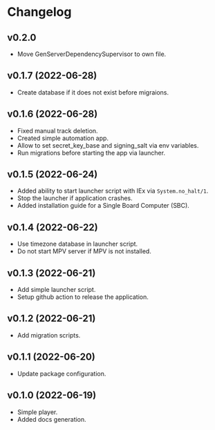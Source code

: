 # Changelog

## v0.2.0
  * Move GenServerDependencySupervisor to own file.

## v0.1.7 (2022-06-28)
  * Create database if it does not exist before migraions.

## v0.1.6 (2022-06-28)
  * Fixed manual track deletion.
  * Created simple automation app.
  * Allow to set secret_key_base and signing_salt via env variables.
  * Run migrations before starting the app via launcher.

## v0.1.5 (2022-06-24)
  * Added ability to start launcher script with IEx via `System.no_halt/1`.
  * Stop the launcher if application crashes.
  * Added installation guide for a Single Board Computer (SBC).

## v0.1.4 (2022-06-22)
  * Use timezone database in launcher script.
  * Do not start MPV server if MPV is not installed.

## v0.1.3 (2022-06-21)
  * Add simple launcher script.
  * Setup github action to release the application.

## v0.1.2 (2022-06-21)
  * Add migration scripts.

## v0.1.1 (2022-06-20)
  * Update package configuration.

## v0.1.0 (2022-06-19)
  * Simple player.
  * Added docs generation.
